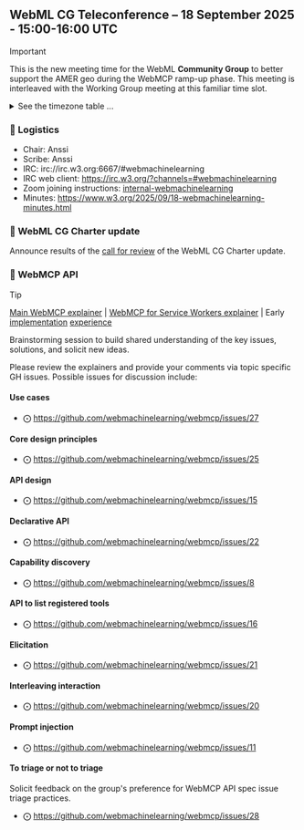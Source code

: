 ## WebML CG Teleconference – 18 September 2025 - 15:00-16:00 UTC

> [!IMPORTANT]
> This is the new meeting time for the WebML **Community Group** to better support the AMER geo during the WebMCP ramp-up phase. This meeting is interleaved with the Working Group meeting at this familiar time slot.

<details close><summary>See the timezone table ...</summary>
<table>
<tr><td> San Francisco <td> Thu, 18 September 2025 <td> 08:00
<tr><td> Boston <td> Thu, 18 September 2025 <td> 11:00
<tr><td> London <td> Thu, 18 September 2025 <td> 16:00  
<tr><td> Berlin <td> Thu, 18 September 2025 <td> 17:00 
<tr><td> Helsinki <td> Thu, 18 September 2025 <td> 18:00 
<tr><td> Shanghai <td> Thu, 18 September 2025 <td> 23:00
<tr><td> Tokyo <td> Fri, 19 September 2025 <td> 00:00
<tr><td> UTC <td> Thu, 18 September 2025 <td> 15:00 UTC
</table>

Other locations: https://www.timeanddate.com/worldclock/fixedtime.html?iso=20250918T15
</details>

### 🤝 Logistics

* Chair: Anssi
* Scribe: Anssi
* IRC: irc://irc.w3.org:6667/#webmachinelearning
* IRC web client: https://irc.w3.org/?channels=#webmachinelearning
* Zoom joining instructions: [internal-webmachinelearning](https://lists.w3.org/Archives/Member/internal-webmachinelearning/2023Jun/0000.html)
* Minutes: https://www.w3.org/2025/09/18-webmachinelearning-minutes.html

### 📢 WebML CG Charter update

Announce results of the [call for review](https://lists.w3.org/Archives/Public/public-webmachinelearning/2025Aug/0005.html) of the WebML CG Charter update.

### 🤖 WebMCP API

> [!TIP]
> [Main WebMCP explainer](https://github.com/webmachinelearning/webmcp/blob/main/README.md) | [WebMCP for Service Workers explainer](https://github.com/webmachinelearning/webmcp/blob/main/docs/service-workers.md) | Early [implementation](https://github.com/MiguelsPizza/WebMCP) [experience](https://github.com/jasonjmcghee/WebMCP)

Brainstorming session to build shared understanding of the key issues, solutions, and solicit new ideas.

Please review the explainers and provide your comments via topic specific GH issues. Possible issues for discussion include:

#### Use cases

- ⨀ https://github.com/webmachinelearning/webmcp/issues/27

#### Core design principles

- ⨀ https://github.com/webmachinelearning/webmcp/issues/25

#### API design

- ⨀ https://github.com/webmachinelearning/webmcp/issues/15

#### Declarative API

- ⨀ https://github.com/webmachinelearning/webmcp/issues/22

#### Capability discovery

- ⨀ https://github.com/webmachinelearning/webmcp/issues/8

#### API to list registered tools

- ⨀ https://github.com/webmachinelearning/webmcp/issues/16

#### Elicitation

- ⨀ https://github.com/webmachinelearning/webmcp/issues/21

#### Interleaving interaction

- ⨀ https://github.com/webmachinelearning/webmcp/issues/20

#### Prompt injection

- ⨀ https://github.com/webmachinelearning/webmcp/issues/11

#### To triage or not to triage

Solicit feedback on the group's preference for WebMCP API spec issue triage practices.

- ⨀ https://github.com/webmachinelearning/webmcp/issues/28
